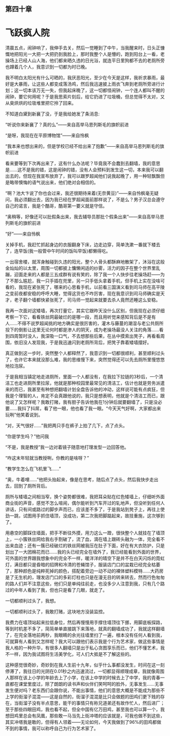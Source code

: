 ## ﻿第四十章

# 飞跃疯人院

清晨五点，闹钟响了，我伸手去关，然后一觉睡到了中午，当我醒来时，日头正慷慨地把阳光一大把一大把扔到我脸上，那时我整个人是懵的，跑到阳台上一看，老操场上已经人山人海，他们都来晒久违的日光浴，就连平日里狗都不去的老厕所旁也蹲着几个人，我意识到一切都为时已晚。

我不明白太阳光有什么可晒的，我厌恶阳光，至少在今天是这样，我祈求暴雨，最好是大暴雨，让这些人都变成落汤鸡，然后我迅速披上雨衣飞奔到老厕所旁进行计划；这一切本该万无一失，﻿但我起床晚了，这一切都怪闹钟，一个连人都叫不醒的闹钟，要它何用呢？于是我思索片刻后，给它扔进了垃圾桶，但总觉得不太对，又从臭烘烘的垃圾堆里把它拎了回来。

不知道白黛到新襄了没，于是我给她发了条消息:

“听说你来新襄了？真的么”——来自高举马恩列斯毛的旗帜前进

“是呀，我现在在平原博物馆”——来自怜枫

“我本来也想出来的，但是学校已经不给出来了抱歉”——来自高举马恩列斯毛的旗帜前进

看来要等到下次再出来了，这有什么办法呢？毕竟我不会蠢到去翻墙，我的意思是……这不是我的错，这是闹钟的错，没有人会预料到发生这一切，本来﻿我可以翻出去的，但现在我宣布放弃了，我可以跟罗超闻他们说我起晚了，用一种轻飘飘但是略带懊悔的语气说出来，他们绝对会相信的。

“啊？池大卞说了你也会过来，我还很期待来着(无奈黄豆)”——来自怜枫毫无疑问，我必须翻出去，因为我已经在罗超闻面前那样说了，不是么？男子汉总会遵守自己的诺言，我是个酷哥，酷哥第一要义就是守信。

“奥稍等，好像还可以批假条出来，我去辅导员那批个假条出来”——来自高举马恩列斯毛的旗帜前进

“好”——来自怜枫

关掉手机，我赶忙抓起身边的衣服翻身下床，边走边穿，简单洗漱一番就下楼去了，连早饭(我一般管中午时间的饭叫早饭)都懒得吃。

﻿一出宿舍楼，就浑身触碰到久违的阳光，整个人骨头都酥麻地散架了，沐浴在这般金灿灿的以太里，周围一切都披上慵懒闲适的纱雾，活力的因子在整个世界里乱蹦，迎面走来的人都是三五成群有说有笑的，除了我一个人快步往老操场赶——为了不那么尴尬，我一只手插在兜里，另一只手低头拿着手机，但手机上实在没啥可看的，我现在紧张死了，哪来的心思看手机，以前看三国演义看到司马师在高平陵之变前夜都安稳的呼呼大睡，觉得这货也不咋厉害，现在我意识到司马师确实是天才，老子翻个墙都快紧张死了，司马师一觉起来就要去杀人竟然还睡这么安稳。

我再一次面对这矮墙，再次打量它，其实它跟昨天没什么区别，但我现在必须仔细考察一下它，看看铁丝网最破烂的是哪一段，而且用听觉来感知背后是不是有人……不得不说罗超闻挑的地方﻿确实是很厉害的，灌木与藤蔓的潮湿与老公共厕所投下的倒影让这里无论何时都是渗人的阴天，成为老操场最没人关注的角落……看到四周暂时没人，我深吸一口气，不去想那些后果，在丛中摸索出凳子，再看看周围，依旧没人发现我，于是我迅速闪到老厕所背后，把凳子靠着矮墙摆好。

真正做到这一步时，突然整个人都释然了，我意识到一切都很顺利，甚至顺利过头了，也许它本来就没那么难，我的思维慢下来，突然觉得还可以先去厕所里慢悠悠地拉泡尿。

于是我相当镇定地走进厕所，里面一个人都没有，在我拉下拉链的3秒后，一个清洁工也走进厕所里拉尿，他就是那种校园里最常见的清洁工，估计也就是劳务派遣来的而已，我甚至有种想把翻墙计划全盘告诉他的冲动，这样说可﻿能有点疯狂，但我是个理智的人，肯定不会真跟他说的，我只是想表明，他就是个清洁工而已，跟他说了又怎样呢？我敢打赌，我有胆子告诉他我在1分钟后就要翻墙了，只是没必要……我抖了抖屌，看了他一眼，他也看了我一眼。“今天天气好啊，大家都出来玩咧”他笑着说到。

“对，天气很好……”我把两只手在裤子上拍了几下，点了点头。

“你是学生吗？”他问我

“不是，我是教授”我一边对着镜子随意地打理发型一边回答他。

“咋这末年轻就当教授咧，你教的是啥呀？”

“教学生怎么在飞机里飞……”

“奥，牛着哩……”他把头抬起来，像﻿是在思考，随后点了点头，然后我快步走出去，回到了厕所背后。

厕所与矮墙之间相当窄，换个姿势都很难，我把耳朵贴在红色矮墙上，仔细听外面商业街的声音，感觉不怎么喧闹，偶尔能听到汽车开过的轧地声，但没听到任何人讲话，只有间或路过的脚步声而已，应该差不多了，于是我站到凳子上，再往上使劲一跳，试图用手抓住墙顶，没成功，第二次我把脚踮起来，故技重施，这次够到了。

用悬空的脚踩住墙面，把手不断往外摸，用力这么一蹬，很快整个人就挂在了墙顶上，一小簇铁丝网给我右手割破了，流了血，滴在墙上跟砖头融为一体，完全看不出来血迹；还有一簇已经破烂的铁丝网被我压在肚子下面，好在有大衣防护，只是划出了一大团棉花而已……我的头已经完全在墙外了，我已经能看到外面的世界，可外面的世界跟我想﻿象中的完全不一样，暖洋洋的晴空下是并不在白天闪烁的霓虹灯，满目都只是昏暗的招牌和冷清的苍蝇馆子，服装店门口的盆栽已经完全枯萎了，那种颜色是纯粹死掉的颜色，搭配着旁边一动不动的裸体塑料模特……大药房是了无生机的，理发店门口的多彩灯柱也只是在漫无目的转来转去，然而行色匆匆的路人们并不注意这些，他们只是单纯往前走，也没多少人注意到我，只有几个路过的中年人看到了我，但也只是看了几眼，就走了。

一切都顺利过头了，我想。

一切都顺利过头了，我敢打赌，这块地方没装监控。

我费力在墙顶站起来拉低身位，然后再慢慢用手撑住墙顶往下挪，用脚底板探路，等到时机差不多了，简简单单直接跳下来落地，就真的翻墙成功了，﻿我就这样翻墙了，在完全落地前两秒，我眼睛的余光往墙里扫了一遍，根本没有任何人看到我，可就算有人看到又怎样呢？我大可以跟他们表示我是个行为艺术家，做这些事情是我人格的一种升华，有很多人翻墙只是出于私心贪图享乐而已，他们不懂艺术，我不一样，因为我试图将生活美学化，可人们大抵是不了解这些的。

这种感觉很奇妙，奇妙到在我人生前十九年，似乎什么事都没发生，时间在这一刻停滞了，我往日的光阴在0.01秒之内迅速流过，一切都显得顺理成章，我就像周围人那样在该上小学的年龄去上了小学，在该上中学的时候去上了中学，我的青春一直都在课堂里度过，除了朗朗的读书声和伙伴们笑呵呵的脸外，无事发生……无事发生便对吗？老东西们会跟你说，不能出事情，他们的意思﻿大概是不能成为那些不上学的街溜子混混——这是自然的，街溜子混混是比只会做题的田鸡们更下贱的存在，当街溜子没有半点意思，能干的事情只有称兄道弟还有故作忙人，然后进厂；至于那些四眼田鸡，我也看不起，但全中国有亿万田鸡，甚至我也可以算一个，我想田鸡里总会有凤凰，那些敢一马当先上街冲塔的应该就是，可我也做不到这些，其实冲塔我是敢的，但得有人领着——无论如何，今天我做到了96%的田鸡都做不到的事情，我可以称呼自己为行为艺术家了。

